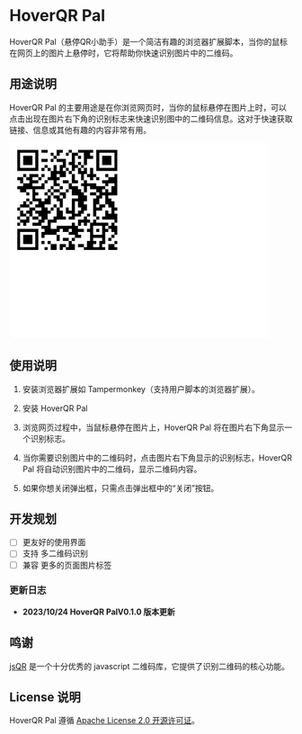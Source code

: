 # HoverQR Pal

HoverQR Pal（悬停QR小助手）是一个简洁有趣的浏览器扩展脚本，当你的鼠标在网页上的图片上悬停时，它将帮助你快速识别图片中的二维码。

## 用途说明

HoverQR Pal 的主要用途是在你浏览网页时，当你的鼠标悬停在图片上时，可以点击出现在图片右下角的识别标志来快速识别图中的二维码信息。这对于快速获取链接、信息或其他有趣的内容非常有用。

![show](/images/show.gif)

## 使用说明

1. 安装浏览器扩展如 Tampermonkey（支持用户脚本的浏览器扩展）。

2. 安装 HoverQR Pal

3. 浏览网页过程中，当鼠标悬停在图片上，HoverQR Pal 将在图片右下角显示一个识别标志。

4. 当你需要识别图片中的二维码时，点击图片右下角显示的识别标志，HoverQR Pal 将自动识别图片中的二维码，显示二维码内容。

5. 如果你想关闭弹出框，只需点击弹出框中的“关闭”按钮。

## 开发规划

- [ ] 更友好的使用界面
- [ ] 支持 多二维码识别
- [ ] 兼容 更多的页面图片标签

### 更新日志

- **2023/10/24 HoverQR PalV0.1.0 版本更新**

## 鸣谢

[jsQR](https://github.com/cozmo/jsQR) 是一个十分优秀的 javascript 二维码库，它提供了识别二维码的核心功能。

## License 说明

HoverQR Pal 遵循 [Apache License 2.0 开源许可证](LICENSE)。
